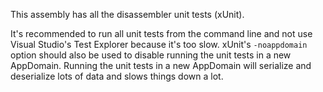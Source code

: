﻿This assembly has all the disassembler unit tests (xUnit).

It's recommended to run all unit tests from the command line and not use Visual Studio's
Test Explorer because it's too slow. xUnit's `-noappdomain` option should also be used
to disable running the unit tests in a new AppDomain. Running the unit tests in a new
AppDomain will serialize and deserialize lots of data and slows things down a lot.
